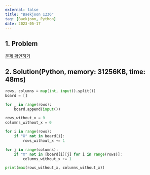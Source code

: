 ```yaml
---
external: false
title: "Baekjoon 1236"
tag: [Baekjoon, Python]
date: 2023-05-17
---
```


## 1. Problem

[문제 확인하기](https://www.acmicpc.net/problem/1236)

## 2. Solution(Python, memory: 31256KB, time: 48ms)

```python
rows, columns = map(int, input().split())
board = []

for _ in range(rows):
    board.append(input())

rows_without_x = 0
columns_without_x = 0

for i in range(rows):
    if "X" not in board[i]:
        rows_without_x += 1

for j in range(columns):
    if "X" not in [board[i][j] for i in range(rows)]:
        columns_without_x += 1

print(max(rows_without_x, columns_without_x))
```
